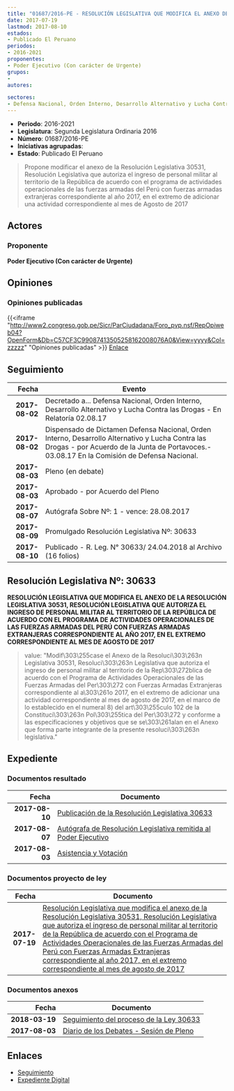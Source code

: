 ```yaml
---
title: "01687/2016-PE - RESOLUCIÓN LEGISLATIVA QUE MODIFICA EL ANEXO DE LA RESOLUCIÓN LEGISLATIVA 30531, RESOLUCIÓN LEGISLATIVA QUE AUTORIZA EL INGRESO DE PERSONAL MILITAR AL TERRITORIO DE LA REPÚBLICA DE AACUERDO CON EL PROGRAMA DE ACTIVIDADES OPERACIONALES DE LAS FUERZAS ARMADAS DEL PERÚ CON FUERZAS ARMADAS EXTRANJERAS CORRESPONDIENTE AL AÑO 2017, EN EL EXTREMO CORRESPONDIENTE AL MES DE AGOSTO DE 2017"
date: 2017-07-19
lastmod: 2017-08-10
estados:
- Publicado El Peruano
periodos:
- 2016-2021
proponentes:
- Poder Ejecutivo (Con carácter de Urgente)
grupos:
- 
autores:

sectores:
- Defensa Nacional, Orden Interno, Desarrollo Alternativo y Lucha Contra las Drogas 
---
```

- **Periodo**: 2016-2021
- **Legislatura**: Segunda Legislatura Ordinaria 2016
- **Número**: 01687/2016-PE
- **Iniciativas agrupadas**: 
- **Estado**: Publicado El Peruano

> Propone modificar el anexo de la Resolución Legislativa 30531, Resolución Legislativa que autoriza el ingreso de personal militar al territorio de la República de acuerdo con el programa de actividades operacionales de las fuerzas armadas del Perú con fuerzas armadas extranjeras correspondiente al año 2017, en el extremo de adicionar una actividad correspondiente al mes de Agosto de 2017


## Actores

### Proponente

**Poder Ejecutivo (Con carácter de Urgente)**

## Opiniones

### Opiniones publicadas

{{<iframe "http://www2.congreso.gob.pe/Sicr/ParCiudadana/Foro_pvp.nsf/RepOpiweb04?OpenForm&Db=C57CF3C99087413505258162008076A0&View=yyyy&Col=zzzzz" "Opiniones publicadas" >}}
[Enlace](http://www2.congreso.gob.pe/Sicr/ParCiudadana/Foro_pvp.nsf/RepOpiweb04?OpenForm&Db=C57CF3C99087413505258162008076A0&View=yyyy&Col=zzzzz)


## Seguimiento

| Fecha | Evento |
|------:|--------|
| **2017-08-02** | Decretado a... Defensa Nacional, Orden Interno, Desarrollo Alternativo y Lucha Contra las Drogas - En Relatoría 02.08.17 |
| **2017-08-02** | Dispensado de Dictamen Defensa Nacional, Orden Interno, Desarrollo Alternativo y Lucha Contra las Drogas - por Acuerdo de la Junta de Portavoces.- 03.08.17 En la Comisión de Defensa Nacional. |
| **2017-08-03** | Pleno (en debate) |
| **2017-08-03** | Aprobado - por Acuerdo del Pleno |
| **2017-08-07** | Autógrafa Sobre Nº: 1 - vence: 28.08.2017 |
| **2017-08-09** | Promulgado Resolución Legislativa Nº: 30633 |
| **2017-08-10** | Publicado - R. Leg. N° 30633/ 24.04.2018 al Archivo (16 folios) |

## Resolución Legislativa Nº: 30633

**RESOLUCIÓN LEGISLATIVA QUE MODIFICA EL ANEXO DE LA RESOLUCIÓN LEGISLATIVA 30531, RESOLUCIÓN LEGISLATIVA QUE AUTORIZA EL INGRESO DE PERSONAL MILITAR AL TERRITORIO DE LA REPÚBLICA DE ACUERDO CON EL PROGRAMA DE ACTIVIDADES OPERACIONALES DE LAS FUERZAS ARMADAS DEL PERÚ CON FUERZAS ARMADAS EXTRANJERAS CORRESPONDIENTE AL AÑO 2017, EN EL EXTREMO CORRESPONDIENTE AL MES DE AGOSTO DE 2017**

> value: "Modif\303\255case el Anexo de la Resoluci\303\263n Legislativa 30531, Resoluci\303\263n Legislativa que autoriza el ingreso de personal militar al territorio de la Rep\303\272blica de acuerdo con el Programa de Actividades Operacionales de las Fuerzas Armadas del Per\303\272 con Fuerzas Armadas Extranjeras correspondiente al a\303\261o 2017, en el extremo de adicionar una actividad correspondiente al mes de agosto de 2017, en el marco de lo establecido en el numeral 8) del art\303\255culo 102 de la Constituci\303\263n Pol\303\255tica del Per\303\272 y conforme a las especificaciones y objetivos que se se\303\261alan en el Anexo que forma parte integrante de la presente resoluci\303\263n legislativa."


## Expediente

### Documentos resultado

| Fecha | Documento |
|------:|-----------|
| **2017-08-10** | [Publicación de la Resolución Legislativa 30633](http://www.leyes.congreso.gob.pe/Documentos/2016_2021/ADLP/Normas_Legales/30633-RLG.pdf) |
| **2017-08-07** | [Autógrafa de Resolución Legislativa remitida al Poder Ejecutivo](http://www.leyes.congreso.gob.pe/Documentos/2016_2021/ADLP/Texto_Aprobado/AU0168720170807.pdf) |
| **2017-08-03** | [Asistencia y Votación](http://www.leyes.congreso.gob.pe/Documentos/2016_2021/Asistencia_y_Votacion/Proyectos_de_Ley/AV0168720170803.PDF) |

### Documentos proyecto de ley

| Fecha | Documento |
|------:|-----------|
| **2017-07-19** | [Resolución Legislativa que modifica el anexo de la Resolución Legislativa 30531, Resolución Legislativa que autoriza el ingreso de personal militar al territorio de la República de acuerdo con el Programa de Actividades Operacionales de las Fuerzas Armadas del Perú con Fuerzas Armadas Extranjeras correspondiente al año 2017, en el extremo correspondiente al mes de agosto de 2017](http://www.leyes.congreso.gob.pe/Documentos/2016_2021/Proyectos_de_Ley_y_de_Resoluciones_Legislativas/PL0168720170719..PDF) |

### Documentos anexos

| Fecha | Documento |
|------:|-----------|
| **2018-03-19** | [Seguimiento del proceso de la Ley 30633](http://www.leyes.congreso.gob.pe/Documentos/2016_2021/Seguimiento_de_Proyectos_de_Ley/01687PL20180319.PDF) |
| **2017-08-03** | [Diario de los Debates - Sesión de Pleno](http://www2.congreso.gob.pe/Sicr/DiarioDebates/Publicad.nsf/SesionesPleno/05256D6E0073DFE9052581720004B5FA/$FILE/PLO-2017-3.pdf) |

## Enlaces

- [Seguimiento](http://www2.congreso.gob.pe/Sicr/TraDocEstProc/CLProLey2016.nsf/f7fff46988ca05b1052578e100829cc7/0f56a3c2c58a8a9805258162007e2215?OpenDocument)
- [Expediente Digital](http://www2.congreso.gob.pe/Sicr/TraDocEstProc/Expvirt_2011.nsf/visbusqptramdoc1621/01687?opendocument)

